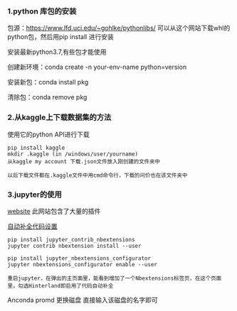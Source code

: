 ### 1.python 库包的安装

包源：https://www.lfd.uci.edu/~gohlke/pythonlibs/ 可以从这个网站下载whl的python包，然后用pip install 进行安装

安装最新python3.7,有些包才能使用

创建新环境：conda create -n your-env-name python=version

安装新包：conda install pkg

清除包：conda remove pkg

### 2.从kaggle上下载数据集的方法

使用它的python API进行下载

```
pip install kaggle
mkdir .kaggle (in /windows/user/yourname)
从kaggle my account 下载.json文件放入刚创建的文件夹中

以后下载文件都在.kaggle文件中用cmd命令行，下载的问价也在该文件夹中
```

### 3.jupyter的使用

[website](https://jupyter-contrib-nbextensions.readthedocs.io/en/latest/nbextensions.html)  此网站包含了大量的插件

[自动补全代码设置]()

```
pip install jupyter_contrib_nbextensions
jupyter contrib nbextension install --user

pip install jupyter_nbextensions_configurator
jupyter nbextensions_configurator enable --user

重启jupyter，在弹出的主页面里，能看到增加了一个Nbextensions标签页，在这个页面里，勾选Hinterland即启用了代码自动补全

```

Anconda promd 更换磁盘 直接输入该磁盘的名字即可